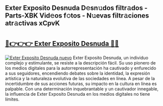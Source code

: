 ## Exter Exposito Desnuda D𝚎sn𝚞dos filtr𝚊dos - Parts-XBK Vid𝚎os f𝚘tos - N𝚞evas filtr𝚊ciones atr𝚊ctivas xCpvK

# <h2><a href="http://mb3spa.tromn.icu/?c=Exter+Exposito+Desnuda">🔗👉👉👉 Exter Exposito Desnuda 🔗🔗</a></h2>

[![Exter Exposito Desnuda nuevo](https://i.imgur.com/pEAQMta.gif)](http://mb3spa.tromn.icu/?c=Exter+Exposito+Desnuda)
Exter Exposito Desnuda, un individuo complejo y estimulante, se resiste a la descripción fácil. Su uso pionero de los medios digitales para la autorrepresentación ha cautivado y enfurecido a sus seguidores, encendiendo debates sobre la identidad, la expresión artística y la naturaleza evolutiva de las sociedades en línea. A pesar de la incertidumbre de sus acciones futuras, su impacto en la cultura en línea es palpable. Con una determinación inquebrantable y un cautivador innegable, la influencia de Exter Exposito Desnuda en los medios digitales no tiene límites.
